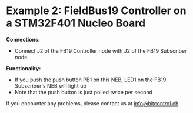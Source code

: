 # Example 2: FieldBus19 Controller on a STM32F401 Nucleo Board

**Connections:**
* Connect J2 of the FB19 Controller node with J2 of the FB19 Subscriber node

**Functionality:**
* If you push the push button PB1 on this NEB, LED1 on the FB19 Subscriber's NEB will light up
* Note that the push button is just polled twice per second

If you encounter any problems, please contact us at info@bitcontrol.ch.
